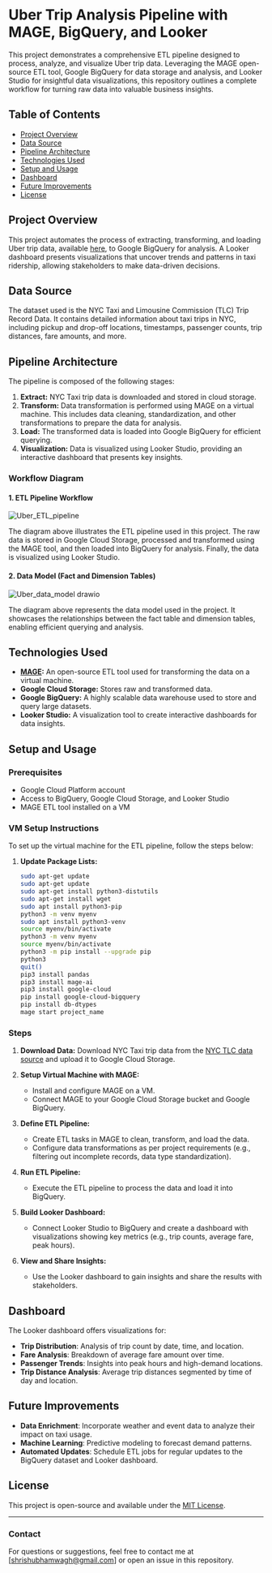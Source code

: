 # Uber Trip Analysis Pipeline with MAGE, BigQuery, and Looker

This project demonstrates a comprehensive ETL pipeline designed to process, analyze, and visualize Uber trip data. Leveraging the MAGE open-source ETL tool, Google BigQuery for data storage and analysis, and Looker Studio for insightful data visualizations, this repository outlines a complete workflow for turning raw data into valuable business insights.

## Table of Contents

- [Project Overview](#project-overview)
- [Data Source](#data-source)
- [Pipeline Architecture](#pipeline-architecture)
- [Technologies Used](#technologies-used)
- [Setup and Usage](#setup-and-usage)
- [Dashboard](#dashboard)
- [Future Improvements](#future-improvements)
- [License](#license)

## Project Overview

This project automates the process of extracting, transforming, and loading Uber trip data, available [here](https://www.nyc.gov/site/tlc/about/tlc-trip-record-data.page), to Google BigQuery for analysis. A Looker dashboard presents visualizations that uncover trends and patterns in taxi ridership, allowing stakeholders to make data-driven decisions.

## Data Source

The dataset used is the NYC Taxi and Limousine Commission (TLC) Trip Record Data. It contains detailed information about taxi trips in NYC, including pickup and drop-off locations, timestamps, passenger counts, trip distances, fare amounts, and more.

## Pipeline Architecture

The pipeline is composed of the following stages:

1. **Extract:** NYC Taxi trip data is downloaded and stored in cloud storage.
2. **Transform:** Data transformation is performed using MAGE on a virtual machine. This includes data cleaning, standardization, and other transformations to prepare the data for analysis.
3. **Load:** The transformed data is loaded into Google BigQuery for efficient querying.
4. **Visualization:** Data is visualized using Looker Studio, providing an interactive dashboard that presents key insights.

### Workflow Diagram

#### 1. ETL Pipeline Workflow

![Uber_ETL_pipeline](https://github.com/user-attachments/assets/43fe36f1-548a-4276-8a33-73b344d15725)

The diagram above illustrates the ETL pipeline used in this project. The raw data is stored in Google Cloud Storage, processed and transformed using the MAGE tool, and then loaded into BigQuery for analysis. Finally, the data is visualized using Looker Studio.

#### 2. Data Model (Fact and Dimension Tables)

![Uber_data_model drawio](https://github.com/user-attachments/assets/c3ab755f-9731-4a0c-8a7c-f31a0e498165)

The diagram above represents the data model used in the project. It showcases the relationships between the fact table and dimension tables, enabling efficient querying and analysis.

## Technologies Used

- **[MAGE](https://www.mage.ai/):** An open-source ETL tool used for transforming the data on a virtual machine.
- **Google Cloud Storage:** Stores raw and transformed data.
- **Google BigQuery:** A highly scalable data warehouse used to store and query large datasets.
- **Looker Studio:** A visualization tool to create interactive dashboards for data insights.

## Setup and Usage

### Prerequisites

- Google Cloud Platform account
- Access to BigQuery, Google Cloud Storage, and Looker Studio
- MAGE ETL tool installed on a VM


### VM Setup Instructions

To set up the virtual machine for the ETL pipeline, follow the steps below:

1. **Update Package Lists:**

   ```bash
   sudo apt-get update
   sudo apt-get update
   sudo apt-get install python3-distutils
   sudo apt-get install wget
   sudo apt install python3-pip
   python3 -m venv myenv
   sudo apt install python3-venv
   source myenv/bin/activate
   python3 -m venv myenv
   source myenv/bin/activate
   python3 -m pip install --upgrade pip
   python3
   quit()
   pip3 install pandas
   pip3 install mage-ai
   pip3 install google-cloud
   pip install google-cloud-bigquery
   pip install db-dtypes
   mage start project_name
   

### Steps

1. **Download Data:** Download NYC Taxi trip data from the [NYC TLC data source](https://www.nyc.gov/site/tlc/about/tlc-trip-record-data.page) and upload it to Google Cloud Storage.

2. **Setup Virtual Machine with MAGE:**
   - Install and configure MAGE on a VM.
   - Connect MAGE to your Google Cloud Storage bucket and Google BigQuery.

3. **Define ETL Pipeline:**
   - Create ETL tasks in MAGE to clean, transform, and load the data.
   - Configure data transformations as per project requirements (e.g., filtering out incomplete records, data type standardization).

4. **Run ETL Pipeline:**
   - Execute the ETL pipeline to process the data and load it into BigQuery.

5. **Build Looker Dashboard:**
   - Connect Looker Studio to BigQuery and create a dashboard with visualizations showing key metrics (e.g., trip counts, average fare, peak hours).

6. **View and Share Insights:**
   - Use the Looker dashboard to gain insights and share the results with stakeholders.

## Dashboard

The Looker dashboard offers visualizations for:

- **Trip Distribution**: Analysis of trip count by date, time, and location.
- **Fare Analysis**: Breakdown of average fare amount over time.
- **Passenger Trends**: Insights into peak hours and high-demand locations.
- **Trip Distance Analysis**: Average trip distances segmented by time of day and location.

## Future Improvements

- **Data Enrichment**: Incorporate weather and event data to analyze their impact on taxi usage.
- **Machine Learning**: Predictive modeling to forecast demand patterns.
- **Automated Updates**: Schedule ETL jobs for regular updates to the BigQuery dataset and Looker dashboard.

## License

This project is open-source and available under the [MIT License](LICENSE).

---

### Contact

For questions or suggestions, feel free to contact me at [shrishubhamwagh@gmail.com] or open an issue in this repository.
